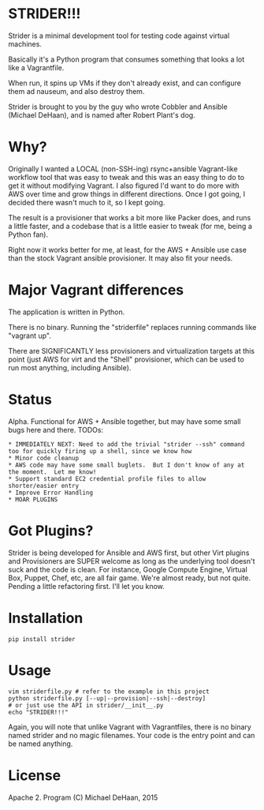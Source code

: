 STRIDER!!!
==========

Strider is a minimal development tool for testing code against virtual machines.  

Basically it's a Python program that consumes something that looks a lot like a Vagrantfile.

When run, it spins up VMs if they don't already exist, and can configure them ad nauseum, and also destroy them.

Strider is brought to you by the guy who wrote Cobbler and Ansible (Michael DeHaan), and is named after Robert Plant's dog.

Why?
====

Originally I wanted a LOCAL (non-SSH-ing) rsync+ansible Vagrant-like workflow tool that was easy to tweak and this was an easy thing to do to get it without modifying Vagrant.  I also figured I'd want to do more with AWS over time and grow things in different directions.  Once I got going, I decided there wasn't much to it, so I kept going.  

The result is a provisioner that works a bit more like Packer does, and runs a little faster, and a codebase that is a little
easier to tweak (for me, being a Python fan).

Right now it works better for me, at least, for the AWS + Ansible use case than the stock Vagrant ansible provisioner.
It may also fit your needs.

Major Vagrant differences
=========================

The application is written in Python.

There is no binary. Running the "striderfile" replaces running commands like "vagrant up".

There are SIGNIFICANTLY less provisioners and virtualization targets at this point (just AWS for virt and the "Shell" provisioner, which can be used to run most anything, including Ansible).

Status
======

Alpha. Functional for AWS + Ansible together, but may have some small bugs here and there.  TODOs:

    * IMMEDIATELY NEXT: Need to add the trivial "strider --ssh" command too for quickly firing up a shell, since we know how
    * Minor code cleanup
    * AWS code may have some small buglets.  But I don't know of any at the moment.  Let me know!
    * Support standard EC2 credential profile files to allow shorter/easier entry
    * Improve Error Handling
    * MOAR PLUGINS

Got Plugins?
============

Strider is being developed for Ansible and AWS first, but other Virt plugins and Provisioners are SUPER welcome as long as the underlying tool doesn't suck and the code is clean.  For instance, Google Compute Engine, Virtual Box, Puppet, Chef, etc, are all fair game. We're almost ready, but not quite.  Pending a little refactoring first.  I'll let you know.

Installation
============

    pip install strider

Usage
=====

    vim striderfile.py # refer to the example in this project
    python striderfile.py [--up|--provision|--ssh|--destroy]
    # or just use the API in strider/__init__.py
    echo "STRIDER!!!"

Again, you will note that unlike Vagrant with Vagrantfiles, there is no binary named strider and no magic filenames. Your code is the entry point and can be named anything.  

License
=======

Apache 2.  Program (C) Michael DeHaan, 2015
